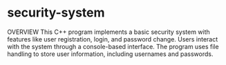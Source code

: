 # security-system
OVERVIEW
This C++ program implements a basic security system with features like user registration, login, and password change. Users interact with the system through a console-based interface. The program uses file handling to store user information, including usernames and passwords.
